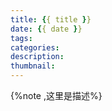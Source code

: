 ```yaml
---
title: {{ title }}
date: {{ date }}
tags:
categories:
description: 
thumbnail: 
---
```

{%note ,这里是描述%}<!--more-->